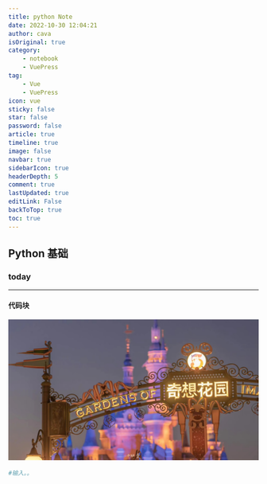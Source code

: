 ```yaml
---
title: python Note
date: 2022-10-30 12:04:21
author: cava
isOriginal: true
category: 
    - notebook
    - VuePress
tag:
    - Vue
    - VuePress
icon: vue
sticky: false
star: false
password: false
article: true
timeline: true
image: false
navbar: true
sidebarIcon: true
headerDepth: 5
comment: true
lastUpdated: true
editLink: False
backToTop: true
toc: true
---
```






## Python 基础

###  today

---

#### 代码块

![迪士尼1](./mywriter2.assets/%E8%BF%AA%E5%A3%AB%E5%B0%BC1.jpg)

```python
#输入。。
```





